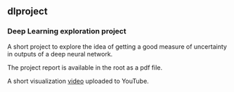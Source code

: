 ## dlproject

### Deep Learning exploration project

A short project to explore the idea of getting a good measure of uncertainty in outputs of a deep neural network.

The project report is available in the root as a pdf file.

A short visualization [video](https://youtu.be/th1Ve-9bZnQ) uploaded to YouTube.

